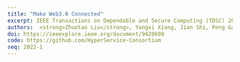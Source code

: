 ```yaml
---
title: "Make Web3.0 Connected"
excerpt: IEEE Transactions on Dependable and Secure Computing (TDSC) 2022
authors:  <strong>Zhuotao Liu</strong>, Yangxi Xiang, Jian Shi, Peng Gao, Haoyu Wang, Xusheng Xiao, Bihan Wen, Qi Li, Yih-Chun Hu
doi: https://ieeexplore.ieee.org/document/9428608
code: https://github.com/HyperService-Consortium
seq: 2022-1
---
```

